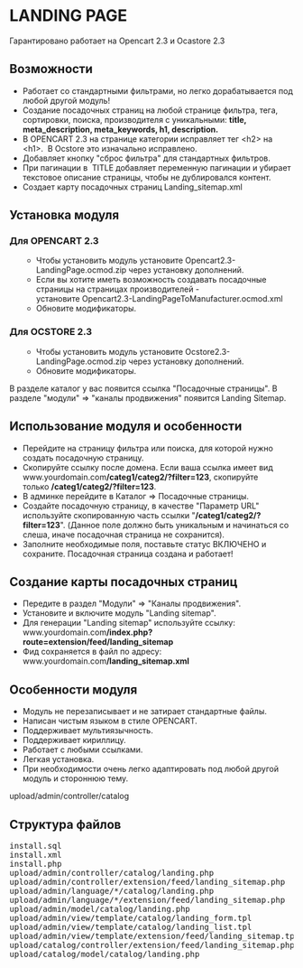 <h1>LANDING PAGE</h1>
<p>Гарантировано работает на Opencart 2.3 и Ocastore 2.3</p>
<h2>Возможности</h2>
<ul>
	<li>Работает со стандартными фильтрами, но легко дорабатывается под любой другой модуль!</li>
	<li>Создание посадочных страниц на любой странице фильтра, тега, сортировки, поиска, производителя с уникальными: <strong>title, meta_description, meta_keywords, h1, description.</strong></li>
	<li>В OPENCART 2.3 на странице категории исправляет тег &lt;h2&gt; на &lt;h1&gt;.&nbsp; В Ocstore это изначально исправлено.</li>
	<li>Добавляет кнопку "сброс фильтра" для стандартных фильтров.</li>
	<li>При пагинации в&nbsp; TITLE добавляет переменную пагинации и убирает текстовое описание страницы, чтобы не дублировался контент.</li>
	<li>Создает карту посадочных страниц Landing_sitemap.xml</li>
</ul>
<h2>Установка модуля</h2>
<h3>Для OPENCART 2.3</h3>
<ul>
	<ul>
		<li>Чтобы установить модуль установите Opencart2.3-LandingPage.ocmod.zip через установку дополнений.</li>
		<li>Если вы хотите иметь возможность создавать посадочные страницы на страницах производителей - установите&nbsp;Opencart2.3-LandingPageToManufacturer.ocmod.xml</li>
		<li>Обновите модификаторы.</li>
	</ul>
</ul>
<h3>Для OCSTORE 2.3</h3>
<ul>
	<ul>
		<li>Чтобы установить модуль установите Ocstore2.3-LandingPage.ocmod.zip через установку дополнений.</li>
		<li>Обновите модификаторы.</li>
	</ul>
</ul>
<p>В разделе каталог у вас появится ссылка "Посадочные страницы". В разделе "модули" =&gt; "каналы продвижения" появится Landing Sitemap.</p>
<h2>Использование модуля и особенности</h2>
<ul>
	<li>Перейдите на страницу фильтра или поиска, для которой нужно создать посадочную страницу.</li>
	<li>Скопируйте ссылку после домена. Если ваша ссылка имеет вид www.yourdomain.com<strong>/categ1/categ2/?filter=123</strong>,&nbsp;скопируйте только&nbsp;<strong>/categ1/categ2/?filter=123</strong>.</li>
	<li>В админке перейдите в Каталог =&gt; Посадочные страницы.</li>
	<li>Создайте посадочную страницу, в качестве "Параметр URL" используйте скопированную часть ссылки "<strong>/categ1/categ2/?filter=123</strong>". (Данное поле должно быть уникальным и начинаться со слеша, иначе посадочная страница не сохранится).</li>
	<li>Заполните необходимые поля, поставьте статус ВКЛЮЧЕНО и сохраните. Посадочная страница создана и работает!</li>
</ul>
<h2>Создание карты посадочных страниц</h2>
<ul>
	<li>Передите в раздел "Модули" =&gt; "Каналы продвижения".</li>
	<li>Установите и включите модуль "Landing sitemap".</li>
	<li>Для генерации "Landing sitemap" используйте ссылку: www.yourdomain.com<strong>/index.php?route=extension/feed/landing_sitemap</strong></li>
	<li>Фид сохраняется в файл по адресу: www.yourdomain.com<strong>/landing_sitemap.xml</strong></li>
</ul>
<h2>Особенности модуля</h2>
<ul>
	<li>Модуль не перезаписывает и не затирает стандартные файлы.</li>
	<li>Написан чистым языком в стиле OPENCART.</li>
	<li>Поддерживает мультиязычность.</li>
	<li>Поддерживает кириллицу.</li>
	<li>Работает с любыми ссылками.</li>
	<li>Легкая установка.</li>
	<li>При необходимости очень легко адаптировать под любой другой модуль и стороннюю тему.</li>
</ul>
<p>upload/admin/controller/catalog</p>
<h2>Структура файлов</h2>
<pre>install.sql&nbsp;&nbsp;&nbsp;&nbsp;&nbsp;&nbsp;&nbsp;&nbsp;&nbsp;&nbsp;&nbsp;&nbsp;&nbsp;&nbsp;&nbsp;&nbsp;&nbsp;&nbsp;&nbsp;&nbsp;&nbsp;&nbsp;&nbsp;&nbsp;&nbsp;&nbsp;&nbsp;&nbsp;&nbsp;&nbsp;&nbsp;&nbsp;&nbsp;&nbsp;&nbsp;&nbsp;&nbsp;&nbsp;&nbsp;&nbsp;&nbsp;&nbsp;&nbsp;&nbsp;&nbsp;&nbsp;&nbsp;&nbsp;&nbsp;&nbsp;&nbsp;&nbsp;&nbsp;&nbsp;&nbsp;// Установщик таблиц в БД
install.xml&nbsp;&nbsp;&nbsp;&nbsp;&nbsp;&nbsp;&nbsp;&nbsp;&nbsp;&nbsp;&nbsp;&nbsp;&nbsp;&nbsp;&nbsp;&nbsp;&nbsp;&nbsp;&nbsp;&nbsp;&nbsp;&nbsp;&nbsp;&nbsp;&nbsp;&nbsp;&nbsp;&nbsp;&nbsp;&nbsp;&nbsp;&nbsp;&nbsp;&nbsp;&nbsp;&nbsp;&nbsp;&nbsp;&nbsp;&nbsp;&nbsp;&nbsp;&nbsp;&nbsp;&nbsp;&nbsp;&nbsp;&nbsp;&nbsp;&nbsp;&nbsp;&nbsp;&nbsp;&nbsp;&nbsp;// Ocmod модификатор стандартных файлов
install.php&nbsp;&nbsp;&nbsp;&nbsp;&nbsp;&nbsp;&nbsp;&nbsp;&nbsp;&nbsp;&nbsp;&nbsp;&nbsp;&nbsp;&nbsp;&nbsp;&nbsp;&nbsp;&nbsp;&nbsp;&nbsp;&nbsp;&nbsp;&nbsp;&nbsp;&nbsp;&nbsp;&nbsp;&nbsp;&nbsp;&nbsp;&nbsp;&nbsp;&nbsp;&nbsp;&nbsp;&nbsp;&nbsp;&nbsp;&nbsp;&nbsp;&nbsp;&nbsp;&nbsp;&nbsp;&nbsp;&nbsp;&nbsp;&nbsp;&nbsp;&nbsp;&nbsp;&nbsp;&nbsp;&nbsp;// Устанавливает права на просмотр и редактирование модуля
upload/admin/controller/catalog/landing.php&nbsp;&nbsp;&nbsp;&nbsp;&nbsp;&nbsp;&nbsp;&nbsp;&nbsp;&nbsp;&nbsp;&nbsp;&nbsp;&nbsp;&nbsp;&nbsp;&nbsp;&nbsp;&nbsp;&nbsp;&nbsp;&nbsp;&nbsp;// Админ.часть контроллер посадочных страниц. Методы: add, edit, copy, delete, getForm, getList, valid
upload/admin/controller/extension/feed/landing_sitemap.php&nbsp;&nbsp;&nbsp;&nbsp;&nbsp;&nbsp;&nbsp;&nbsp;// Админ.часть контроллер карты посадочных страниц
upload/admin/language/*/catalog/landing.php&nbsp;&nbsp;&nbsp;&nbsp;&nbsp;&nbsp;&nbsp;&nbsp;&nbsp;&nbsp;&nbsp;&nbsp;&nbsp;&nbsp;&nbsp;&nbsp;&nbsp;&nbsp;&nbsp;&nbsp;&nbsp;&nbsp;&nbsp;//&nbsp;Админ.часть языковые файлы посадочных страниц
upload/admin/language/*/extension/feed/landing_sitemap.php&nbsp;&nbsp;&nbsp;&nbsp;&nbsp;&nbsp; &nbsp;// Админ.часть языковые файлы карты посадочных страниц
upload/admin/model/catalog/landing.php&nbsp;&nbsp;&nbsp;&nbsp;&nbsp;&nbsp;&nbsp;&nbsp;&nbsp;&nbsp;&nbsp;&nbsp;&nbsp;&nbsp;&nbsp;&nbsp;&nbsp;&nbsp;&nbsp;&nbsp;&nbsp;&nbsp;&nbsp;&nbsp;&nbsp;&nbsp;&nbsp;&nbsp;// Админ.часть модель посадочных страниц, содержит обращения к БД
upload/admin/view/template/catalog/landing_form.tpl&nbsp;&nbsp;&nbsp;&nbsp;&nbsp;&nbsp;&nbsp;&nbsp;&nbsp;&nbsp;&nbsp;&nbsp;&nbsp;&nbsp;&nbsp;// Админ.часть фронт формы модуля посадочных страниц
upload/admin/view/template/catalog/landing_list.tpl&nbsp;&nbsp;&nbsp;&nbsp;&nbsp;&nbsp;&nbsp;&nbsp;&nbsp;&nbsp;&nbsp;&nbsp;&nbsp;&nbsp;&nbsp;// Админ.часть фронт формирования списка посадочных страниц
upload/admin/view/template/extension/feed/landing_sitemap.tpl&nbsp;&nbsp;&nbsp;&nbsp;&nbsp;// Админ.часть фронт карты посадочных страниц
upload/catalog/controller/extension/feed/landing_sitemap.php&nbsp;&nbsp;&nbsp;&nbsp;&nbsp;&nbsp;// Контроллер генератора карты посадочных страниц
upload/catalog/model/catalog/landing.php&nbsp;&nbsp;&nbsp;&nbsp;&nbsp;&nbsp;&nbsp;&nbsp;&nbsp;&nbsp;&nbsp;&nbsp;&nbsp;&nbsp;&nbsp;&nbsp;&nbsp;&nbsp;&nbsp;&nbsp;&nbsp;&nbsp;&nbsp;&nbsp;&nbsp;&nbsp;// Модель генератора карты посадочных страниц - обращения к БД
</pre>
